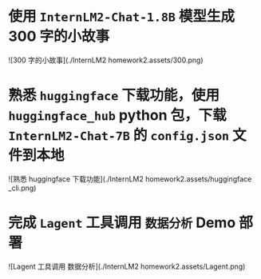 # 使用 `InternLM2-Chat-1.8B` 模型生成 300 字的小故事

![300 字的小故事](./InternLM2 homework2.assets/300.png)



# 熟悉 `huggingface` 下载功能，使用 `huggingface_hub` python 包，下载 `InternLM2-Chat-7B` 的 `config.json` 文件到本地

![熟悉 huggingface 下载功能](./InternLM2 homework2.assets/huggingface _cli.png)

# 完成 `Lagent` 工具调用 `数据分析` Demo 部署

![Lagent 工具调用 数据分析](./InternLM2 homework2.assets/Lagent.png)